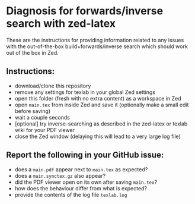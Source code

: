 # Diagnosis for forwards/inverse search with zed-latex

These are the instructions for providing information related to any issues with the out-of-the-box build+forwards/inverse search which should work out of the box in Zed.

## Instructions:
- download/clone this repository
- remove any settings for texlab in your global Zed settings
- open this folder (fresh with no extra content) as a workspace in Zed
- open `main.tex` from inside Zed and save it (optionally make a small edit before saving)
- wait a couple seconds
- [optional] try inverse-searching as described in the zed-latex or texlab wiki for your PDF viewer
- close the Zed window (delaying this will lead to a very large log file)

## Report the following in your GitHub issue:
- does a `main.pdf` appear next to `main.tex` as expected?
- does a `main.synctex.gz` also appear?
- did the PDF viewer open on its own after saving `main.tex`?
- how does the behaviour differ from what is expected?
- provide the contents of the log file `texlab.log`
